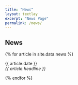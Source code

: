 ```yaml
---
title: "News"
layout: textlay
excerpt: "News Page"
permalink: /news/
---
```


## News

{% for article in site.data.news %}
<p>{{ article.date }} <br>
<em>{{ article.headline }}</em></p>
{% endfor %}
